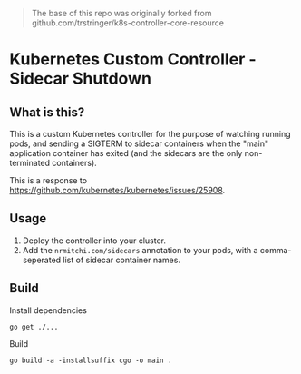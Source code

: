 > The base of this repo was originally forked from github.com/trstringer/k8s-controller-core-resource

# Kubernetes Custom Controller - Sidecar Shutdown


## What is this?

This is a custom Kubernetes controller for the purpose of watching running pods, and sending a SIGTERM to sidecar containers when the "main" application container has exited (and the sidecars are the only non-terminated containers). 

This is a response to https://github.com/kubernetes/kubernetes/issues/25908.

## Usage

1. Deploy the controller into your cluster.
1. Add the `nrmitchi.com/sidecars` annotation to your pods, with a comma-seperated list of sidecar container names. 

## Build
Install dependencies
```
go get ./...
```

Build
```
go build -a -installsuffix cgo -o main .
```
